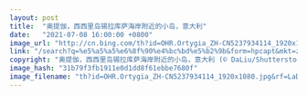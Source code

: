 ```yaml
---
layout: post
title:  "奥提伽，西西里岛锡拉库萨海岸附近的小岛，意大利"
date:   "2021-07-08 16:00:00 +0800"
image_url: "http://cn.bing.com/th?id=OHR.Ortygia_ZH-CN5237934114_1920x1080.jpg&rf=LaDigue_1920x1080.jpg&pid=hp"
link: "/search?q=%e5%a5%a5%e6%8f%90%e4%bc%bd%e5%b2%9b&form=hpcapt&mkt=zh-cn"
copyright: "奥提伽，西西里岛锡拉库萨海岸附近的小岛，意大利 (© DaLiu/Shutterstock)"
image_hash: "31b79f3fb1911e0d1dd8f61ebbe7680f"
image_filename: "th?id=OHR.Ortygia_ZH-CN5237934114_1920x1080.jpg&rf=LaDigue_1920x1080.jpg&pid=hp"
---
```

